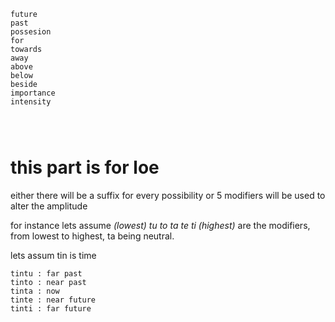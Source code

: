 ```volition
future
past
possesion
for
towards
away
above
below
beside
importance
intensity




```

# this part is for loe

either there will be a suffix for every possibility
or 5 modifiers will be used to alter the amplitude

for instance lets assume *(lowest)
tu to ta te ti (highest)* are the
modifiers, from lowest to highest, ta being
neutral.

lets assum tin is time

```
tintu : far past
tinto : near past
tinta : now
tinte : near future
tinti : far future
```

